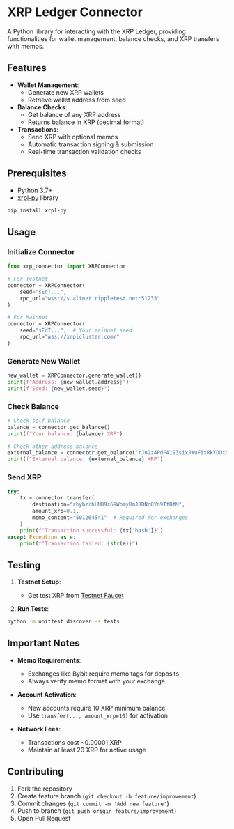 # XRP Ledger Connector

A Python library for interacting with the XRP Ledger, providing functionalities for wallet management, balance checks, and XRP transfers with memos.

## Features

- **Wallet Management**:
  - Generate new XRP wallets
  - Retrieve wallet address from seed
- **Balance Checks**:
  - Get balance of any XRP address
  - Returns balance in XRP (decimal format)
- **Transactions**:
  - Send XRP with optional memos
  - Automatic transaction signing & submission
  - Real-time transaction validation checks

## Prerequisites

- Python 3.7+
- [xrpl-py](https://pypi.org/project/xrpl-py/) library
```bash
pip install xrpl-py
```

## Usage

### Initialize Connector
```python
from xrp_connector import XRPConnector

# For Testnet
connector = XRPConnector(
    seed="sEdT...",
    rpc_url="wss://s.altnet.rippletest.net:51233"
)

# For Mainnet
connector = XRPConnector(
    seed="sEdT...",  # Your mainnet seed
    rpc_url="wss://xrplcluster.com/"
)
```

### Generate New Wallet
```python
new_wallet = XRPConnector.generate_wallet()
print(f"Address: {new_wallet.address}")
print(f"Seed: {new_wallet.seed}")
```

### Check Balance
```python
# Check self balance
balance = connector.get_balance()
print(f"Your balance: {balance} XRP")

# Check other address balance
external_balance = connector.get_balance("rJn2zAPdFA193sixJWuFixRkYDUtx3apQh")
print(f"External balance: {external_balance} XRP")
```

### Send XRP
```python
try:
    tx = connector.transfer(
        destination="rhybzrhLMB9z69WbmyRmJ8BNnQYn9TfDfM",
        amount_xrp=0.1,
        memo_content="501264541"  # Required for exchanges
    )
    print(f"Transaction successful: {tx['hash']}")
except Exception as e:
    print(f"Transaction failed: {str(e)}")
```

## Testing

1. **Testnet Setup**:
   - Get test XRP from [Testnet Faucet](https://xrpl.org/xrp-testnet-faucet.html)
   
2. **Run Tests**:
```bash
python -m unittest discover -s tests
```

## Important Notes

- **Memo Requirements**:
  - Exchanges like Bybit require memo tags for deposits
  - Always verify memo format with your exchange

- **Account Activation**:
  - New accounts require 10 XRP minimum balance
  - Use `transfer(..., amount_xrp=10)` for activation

- **Network Fees**:
  - Transactions cost ~0.00001 XRP
  - Maintain at least 20 XRP for active usage

## Contributing

1. Fork the repository
2. Create feature branch (`git checkout -b feature/improvement`)
3. Commit changes (`git commit -m 'Add new feature'`)
4. Push to branch (`git push origin feature/improvement`)
5. Open Pull Request
